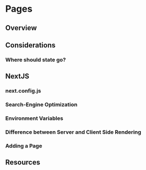 # Pages

## Overview

## Considerations

### Where should state go?

## NextJS

### next.config.js

### Search-Engine Optimization

### Environment Variables

### Difference between Server and Client Side Rendering

### Adding a Page

## Resources
